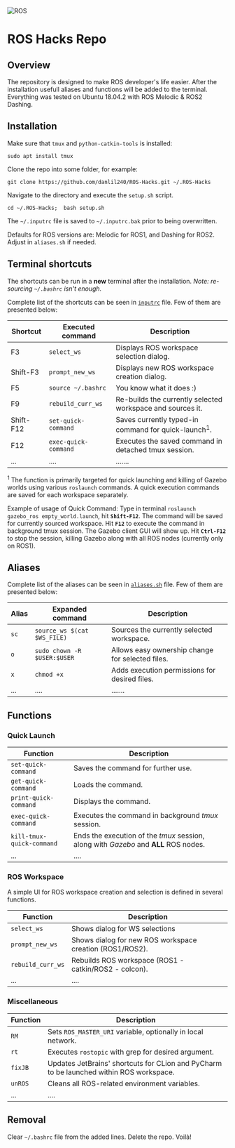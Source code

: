 ![ROS](https://upload.wikimedia.org/wikipedia/commons/b/bb/Ros_logo.svg)
# ROS Hacks Repo

## Overview
The repository is designed to make ROS developer's life easier.
After the installation usefull aliases and functions will be added to the terminal.
Everything was tested on Ubuntu 18.04.2 with ROS Melodic & ROS2 Dashing.

## Installation
Make sure that `tmux` and `python-catkin-tools` is installed:

```shell
sudo apt install tmux
```


Clone the repo into some folder, for example:

```shell
git clone https://github.com/danlil240/ROS-Hacks.git ~/.ROS-Hacks
```

Navigate to the directory and execute the `setup.sh` script.

```shell
cd ~/.ROS-Hacks;  bash setup.sh
```

The `~/.inputrc` file is saved to  `~/.inputrc.bak` prior to being overwritten.

Defaults for ROS versions are: Melodic for ROS1, and Dashing for ROS2. Adjust in `aliases.sh` if needed.

## Terminal shortcuts
The shortcuts can be run in a **new** terminal after the installation. _Note: re-sourcing `~/.bashrc` isn't enough._

Complete list of the shortcuts can be seen in  [`inputrc`](inputrc) file.
Few of them are presented below:

| Shortcut | Executed command | Description |
| ------ | ------ |  ------ |
| F3 | `select_ws` | Displays ROS workspace selection dialog. |
| Shift-F3 | `prompt_new_ws` | Displays new ROS workspace creation dialog. |
| F5 | `source ~/.bashrc` | You know what it does :) |
| F9 | `rebuild_curr_ws` | Re-builds the currently selected workspace and sources it. |
| Shift-F12 | `set-quick-command` | Saves currently typed-in command for quick-launch<sup>1</sup>. |
| F12 | `exec-quick-command` | Executes the saved command in detached tmux session. |
| ... | .... |....... |

<sup>1</sup> The function is primarily targeted for quick launching and killing of Gazebo worlds using various `roslaunch` commands. A quick execution commands are saved for each workspace separately.

Example of usage of Quick Command:
Type in terminal `roslaunch gazebo_ros empty_world.launch`, hit **`Shift-F12`**. The command will be saved for currently sourced workspace. Hit **`F12`** to execute the command in background tmux session. The Gazebo client GUI will show up. Hit  **`Ctrl-F12`** to stop the session, killing Gazebo along with all ROS nodes (currently only on ROS1).

## Aliases
Complete list of the aliases can be seen in  [`aliases.sh`](aliases.sh) file.
Few of them are presented below:

| Alias | Expanded command | Description |
| ------ | ------ |  ------ |
| `sc` | `source_ws $(cat $WS_FILE)` | Sources the currently selected workspace. |
| `o` | `sudo chown -R $USER:$USER` | Allows easy ownership change for selected files. |
| `x` | `chmod +x ` | Adds execution permissions for desired files. |
| ... | .... |....... |

## Functions

### Quick Launch 
| Function | Description |
| ------ | ------ |
| `set-quick-command` | Saves the command for further use. |
| `get-quick-command` | Loads the command. |
| `print-quick-command` | Displays the command. |
| `exec-quick-command` | Executes the command in background *tmux* session. |
| `kill-tmux-quick-command` | Ends the execution of the *tmux* session, along with *Gazebo* and **ALL** ROS nodes. |
| ... | .... |

### ROS Workspace 

A simple UI for ROS workspace creation and selection is defined in several functions.

| Function | Description |
| ------ | ------ |
| `select_ws` | Shows dialog for WS selections |
| `prompt_new_ws` | Shows dialog for new ROS workspace creation (ROS1/ROS2). |
| `rebuild_curr_ws` | Rebuilds ROS workspace (ROS1 - catkin/ROS2 - colcon). |
| ... | .... |

### Miscellaneous 
| Function | Description |
| ------ | ------ |
| `RM` | Sets `ROS_MASTER_URI` variable, optionally in local network. |
| `rt` | Executes `rostopic` with grep for desired argument. |
| `fixJB` | Updates JetBrains' shortcuts for CLion and PyCharm to be launched within ROS workspace. |
| `unROS` | Cleans all ROS-related environment variables. |
| ... | .... |


## Removal
Clear `~/.bashrc` file from the added lines. Delete the repo. Voilà!
